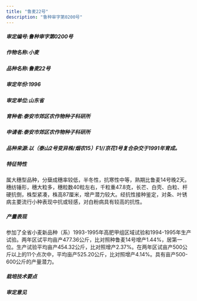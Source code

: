 ```yaml
---
title: "鲁麦22号"
description: "鲁种审字第0200号"
---
```

##### 审定编号:鲁种审字第0200号

##### 作物名称:小麦

##### 品种名称:鲁麦22号

##### 审定年份:1996

##### 审定单位:山东省

##### 育种者:泰安市郊区农作物种子科研所

##### 申请者:泰安市郊区农作物种子科研所

##### 品种来源:以（泰山2号变异株/烟农15）F1//京花1号复合杂交于1991年育成。

##### 特征特性
属大穗型品种，分蘖成穗率较低，半冬性，抗寒性中等，熟期比鲁麦14号晚2天。穗纺锤形，穗大粒多，穗粒数40粒左右，千粒重47.8克，长芒、白壳、白粒、杆硬抗倒，株型紧凑，株高87厘米，增产潜力较大。经抗性接种鉴定，对条、叶锈病主要流行小种表现中抗或轻感，对白粉病具有较高的抗性。

##### 产量表现
参加了全省小麦新品种（系）1993-1995年高肥甲组区域试验和1994-1995年生产试验。两年区试平均亩产477.36公斤，比对照种鲁麦14号增产1.44%，居第一位。生产试验平均亩产454.32公斤，比对照增产2.37%。在两年区试亩产500公斤以上的11个点次中，平均亩产525.20公斤，比对照增产4.14%。具有亩产500-600公斤的产量潜力。

##### 栽培技术要点


##### 审定意见

